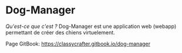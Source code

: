 # Dog-Manager

*Qu'est-ce que c'est ?*
Dog-Manager est une application web (webapp) permettant de créer des chiens virtuelement.

Page GitBook: https://classycrafter.gitbook.io/dog-manager
